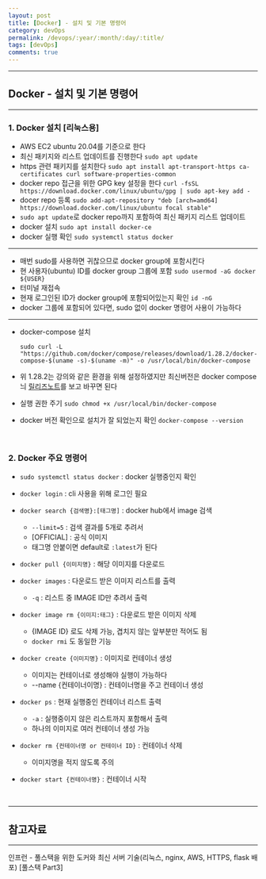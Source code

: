 ```yaml
---
layout: post
title: [Docker] - 설치 및 기본 명령어 
category: devOps
permalink: /devops/:year/:month/:day/:title/
tags: [devOps]
comments: true
---
```


---

## Docker - 설치 및 기본 명령어

---

### 1. Docker 설치 [리눅스용]

* AWS EC2 ubuntu 20.04를 기준으로 한다
* 최신 패키지와 리스트 업데이트를 진행한다
  `sudo apt update`
* https 관련 패키지를 설치한다
  `sudo apt install apt-transport-https ca-certificates curl software-properties-common`
* docker repo 접근을 위한 GPG key 설정을 한다
  `curl -fsSL https://download.docker.com/linux/ubuntu/gpg | sudo apt-key add -`
* docer repo 등록
  `sudo add-apt-repository "deb [arch=amd64] https://download.docker.com/linux/ubuntu focal stable"`
* `sudo apt update`로 docker repo까지 포함하여 최신 패키지 리스트 업데이트
* docker 설치
  `sudo apt install docker-ce`
* docker 실행 확인
  `sudo systemctl status docker`

---

* 매번 sudo를 사용하면 귀찮으므로 docker group에 포함시킨다
* 현 사용자(ubuntu) ID를 docker group 그룹에 포함
  `sudo usermod -aG docker ${USER}`
* 터미널 재접속
* 현재 로그인된 ID가 docker group에 포함되어있는지 확인
  `id -nG`
* docker 그룹에 포함되어 있다면, sudo 없이 docker 명령어 사용이 가능하다

---

* docker-compose 설치

  `sudo curl -L "https://github.com/docker/compose/releases/download/1.28.2/docker-compose-$(uname -s)-$(uname -m)" -o /usr/local/bin/docker-compose`

* 위 1.28.2는 강의와 같은 환경을 위해 설정하였지만 최신버전은 docker compose늬 [릴리즈노트](https://github.com/docker/compose/releases)를 보고 바꾸면 된다

* 실행 권한 주기
  `sudo chmod +x /usr/local/bin/docker-compose`

* docker 버전 확인으로 설치가 잘 되었는지 확인
  `docker-compose --version`

<br>

### 2. Docker 주요 명령어

* `sudo systemctl status docker` : docker 실행중인지 확인

* `docker login` : cli 사용을 위해 로그인 필요
* `docker search {검색명}:[태그명]` : docker hub에서 image 검색
  * `--limit=5` : 검색 결과를 5개로 추려서
  * [OFFICIAL] : 공식 이미지
  * 태그명 안붙이면 default로 `:latest`가 된다
* `docker pull {이미지명}` : 해당 이미지를 다운로드
* `docker images` : 다운로드 받은 이미지 리스트를 출력
  * `-q` : 리스트 중 IMAGE ID만 추려서 출력
* `docker image rm {이미지:태그}` : 다운로드 받은 이미지 삭제
  * {IMAGE ID} 로도 삭제 가능, 겹치지 않는 앞부분만 적어도 됨
  * `docker rmi` 도 동일한 기능
* `docker create {이미지명}` : 이미지로 컨테이너 생성
  * 이미지는 컨테이너로 생성해야 실행이 가능하다
  * --name {컨테이너이명} : 컨테이너명을 주고 컨테이너 생성
* `docker ps` : 현재 실행중인 컨테이너 리스트 출력
  * `-a` : 실행중이지 않은 리스트까지 포함해서 출력
  * 하나의 이미지로 여러 컨테이너 생성 가능
* `docker rm {컨테이너명 or 컨테이너 ID}` : 컨테이너 삭제
  * 이미지명을 적지 않도록 주의
* `docker start {컨테이너명}` : 컨테이너 시작

<br>

---

## 참고자료

---

인프런 - 풀스택을 위한 도커와 최신 서버 기술(리눅스, nginx, AWS, HTTPS, flask 배포) [풀스택 Part3]